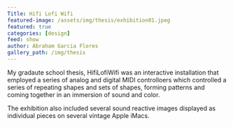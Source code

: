 ```yaml
---
Title: Hifi Lofi Wifi
featured-image: /assets/img/thesis/exhibition01.jpeg
featured: true
categories: [design]
feed: show
author: Abraham Garcia Flores
gallery_path: /img/thesis
---
```


My gradaute school thesis, HifiLofiWifi was an interactive installation that employed a series of analog and digital MIDI controlloers which controlled a series of repeating shapes and sets of shapes, forming patterns and coming together in an immersion of sound and color. 

The exhibition also included several sound reactive images displayed as individual pieces on several vintage Apple iMacs. 


